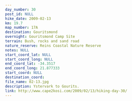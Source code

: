 ```yaml
---
day_number: 30
post_id: NULL
hike_date: 2009-02-13
km: 19.7
map_number: 17A
destination: Gouritsmond
overnight: Gouritsmond Camp Site
terrain: Bush, rocks and sand road
nature_reserve: Reins Coastal Nature Reserve
notes: NULL
start_coord_lat: NULL
start_coord_long: NULL
end_coord_lat: -34.3517
end_coord_long: 21.877333
start_coord: NULL
destination_coord: 
file_name: 02-13.jpg
description: Ystervark to Gourits.
link: http://www.cape2kosi.com/2009/02/13/hiking-day-30/
---
```

